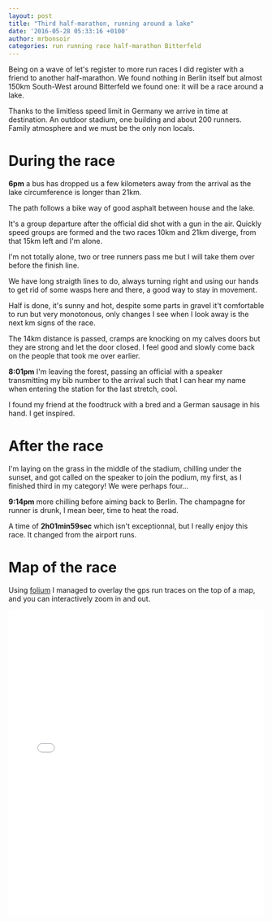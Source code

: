 ```yaml
---
layout: post
title: "Third half-marathon, running around a lake"
date: '2016-05-28 05:33:16 +0100'
author: mrbonsoir
categories: run running race half-marathon Bitterfeld
---
```


Being on a wave of let's register to more run races I did register with a friend to another half-marathon. We found nothing in Berlin itself but almost 150km South-West around Bitterfeld we found one: it will be a race around a lake.

Thanks to the limitless speed limit in Germany we arrive in time at destination. An outdoor stadium, one building and about 200 runners. Family atmosphere and we must be the only non locals.

# During the race

**6pm** a bus has dropped us a few kilometers away from the arrival as the lake circumference is longer than 21km.

The path follows a bike way of good asphalt between house and the lake. 

It's a group departure after the official did shot with a gun in the air. Quickly speed groups are formed and the two races 10km and 21km diverge, from that 15km left and I'm alone.

I'm not totally alone, two or tree runners pass me but I will take them over before the finish line.

We have long straigth lines to do, always turning right and using our hands to get rid of some wasps here and there, a good way to stay in movement.

Half is done, it's sunny and hot, despite some parts in gravel it't comfortable to run but very monotonous, only changes I see when I look away is the next km signs of the race.

The 14km distance is passed, cramps are knocking on my calves doors but they are strong and let the door closed. I feel good and slowly come back on the people that took me over earlier.

**8:01pm** I'm leaving the forest, passing an official with a speaker transmitting my bib number to the arrival such that I can hear my name when entering the station for the last stretch, cool.

I found my friend at the foodtruck with a bred and a German sausage in his hand. I get inspired.

# After the race
I'm laying on the grass in the middle of the stadium, chilling under the sunset, and got called on the speaker to join the podium, my first, as I finished third in my category! We were perhaps four...

**9:14pm** more chilling before aiming back to Berlin. The champagne for runner is drunk, I mean beer, time to heat the road.

A time of **2h01min59sec** which isn't exceptionnal, but I really enjoy this race. It changed from the airport runs.

# Map of the race

Using [folium][folium-link] I managed to overlay the gps run traces on the top of a map, and you can interactively zoom in and out.

<iframe src='/data/mapBitterfeld.html' height="600px" width="100%" style="border:none;"></iframe>

[folium-link]:[https://python-visualization.github.io/folium/latest/]
